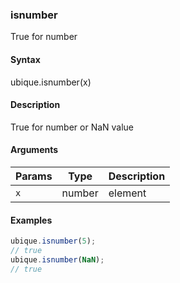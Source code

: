 ### isnumber

True for number


#### Syntax

ubique.isnumber(x)


#### Description

True for number or NaN value  



#### Arguments

|Params|Type|Description
|---------|----|-----------
|`x` | number | element


#### Examples

```js
ubique.isnumber(5);
// true
ubique.isnumber(NaN);
// true
```

